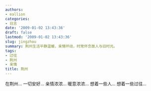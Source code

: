 ```yaml
---
authors:
- eallion
categories:
- 日志
date: '2009-01-02 13:43:36'
draft: false
lastmod: '2009-01-02 13:43:36'
slug: jingzhou
summary: 荆州生活平静温暖，亲情环绕，时常怀念故人与旧时光。
tags:
- 过往
- 荆州
- 亲情
title: 荆州
---
```


在荆州...
一切安好...
亲情浓浓...
暖意浓浓...
想着一些人...
想着一些过往...